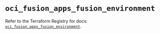 # `oci_fusion_apps_fusion_environment`

Refer to the Terraform Registry for docs: [`oci_fusion_apps_fusion_environment`](https://registry.terraform.io/providers/hashicorp/oci/7.19.0/docs/resources/fusion_apps_fusion_environment).
